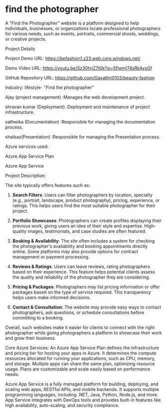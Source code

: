 # find the photographer

A "Find the Photographer" website is a platform designed to help individuals, businesses, or organizations locate professional photographers for various needs, such as events, portraits, commercial shoots, weddings, or creative projects.


Project Details

Project Demo URL: https://befashion1.z23.web.core.windows.net/

Demo Video URL: https://youtu.be/Sz30hnZ7t0k?si=5flwmI74sRkAyxGf

GitHub Repository URL: https://github.com/Gayathri0103/beauty-fashion

Industry: lifestyle- "Find the photographer"

Ajay (project management) :Manages the web development project.

shravan kumar (Deployment) :Deployment and maintenance of project infrastructure.

sathwika (Documentation) :Responsible for managing the documentation process.

shaibaz(Presentation) :Responsible for managing the Presentation process.

Azure services used:

Azure App Service Plan

Azure App Service



Project Description:

 The site typically offers features such as:

1. **Search Filters**: Users can filter photographers by location, specialty (e.g., portrait, landscape, product photography), pricing, experience, or ratings. This helps users find the most suitable photographer for their project.
  
2. **Portfolio Showcases**: Photographers can create profiles displaying their previous work, giving users an idea of their style and expertise. High-quality images, testimonials, and case studies are often featured.

3. **Booking & Availability**: The site often includes a system for checking the photographer's availability and booking appointments directly online. Some platforms may also provide options for contract management or payment processing.

4. **Reviews & Ratings**: Users can leave reviews, rating photographers based on their experience. This feature helps potential clients assess the quality and reliability of the photographer they are considering.

5. **Pricing & Packages**: Photographers may list pricing information or offer packages based on the type of service required. This transparency helps users make informed decisions.

6. **Contact & Consultation**: The website may provide easy ways to contact photographers, ask questions, or schedule consultations before committing to a booking.

Overall, such websites make it easier for clients to connect with the right photographer while giving photographers a platform to showcase their work and grow their business.


Core Azure Services:
An Azure App Service Plan defines the infrastructure and pricing tier for hosting your apps in Azure. It determines the compute resources allocated for running your applications, such as CPU, memory, and storage. Multiple apps can share the same plan, optimizing resource usage. Plans are customizable and scale easily based on performance needs.

Azure App Service is a fully managed platform for building, deploying, and scaling web apps, RESTful APIs, and mobile backends. It supports multiple programming languages, including .NET, Java, Python, Node.js, and more. App Service integrates with DevOps tools and provides built-in features like high availability, auto-scaling, and security compliance.
